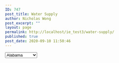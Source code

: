 ```yaml
---
ID: 747
post_title: Water Supply
author: Nicholas Wong
post_excerpt: ""
layout: page
permalink: http://localhost/ie_test3/water-supply/
published: true
post_date: 2020-09-10 11:50:46
---
```

<link href="https://cdn.jsdelivr.net/npm/select2@4.1.0-beta.1/dist/css/select2.min.css" rel="stylesheet" />
<select name="state">
  <option value="AL">Alabama</option>
  <option value="KL">Kuala Lumpur</option>
  <option value="WY">Wyoming</option>
</select>